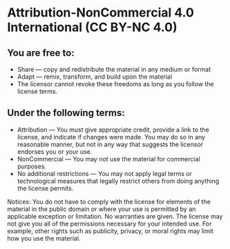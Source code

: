 # Attribution-NonCommercial 4.0 International (CC BY-NC 4.0)

## You are free to:
+ Share — copy and redistribute the material in any medium or format
+ Adapt — remix, transform, and build upon the material
+ The licensor cannot revoke these freedoms as long as you follow the license terms.

## Under the following terms:
+ Attribution — You must give appropriate credit, provide a link to the license, and indicate if changes were made. You may do so in any reasonable manner, but not in any way that suggests the licensor endorses you or your use. 
+ NonCommercial — You may not use the material for commercial purposes. 
+ No additional restrictions — You may not apply legal terms or technological measures that legally restrict others from doing anything the license permits.

Notices:
You do not have to comply with the license for elements of the material in the public domain or where your use is permitted by an applicable exception or limitation.
No warranties are given. The license may not give you all of the permissions necessary for your intended use. For example, other rights such as publicity, privacy, or moral rights may limit how you use the material.
